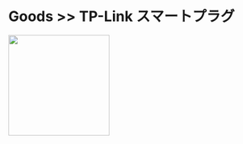 # Goods >> TP-Link スマートプラグ

<img src="https://res.cloudinary.com/silverbirder/image/upload/v1614432968/silver-birder.github.io/purchases/TP-Link_Smart_Plug.jpg" style="width: 200px"/>